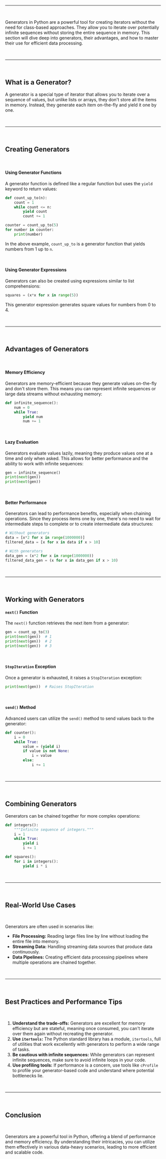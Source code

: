 <br>

---

<br>

Generators in Python are a powerful tool for creating iterators without the need for class-based approaches. They allow you to iterate over potentially infinite sequences without storing the entire sequence in memory. This section will dive deep into generators, their advantages, and how to master their use for efficient data processing.

<br>

---

<br>

## What is a Generator?

A generator is a special type of iterator that allows you to iterate over a sequence of values, but unlike lists or arrays, they don't store all the items in memory. Instead, they generate each item on-the-fly and yield it one by one.

<br>

---

<br>

## Creating Generators

<br>

#### Using Generator Functions

A generator function is defined like a regular function but uses the `yield` keyword to return values:

```python
def count_up_to(n):
    count = 1
    while count <= n:
        yield count
        count += 1

counter = count_up_to(5)
for number in counter:
    print(number)
```

In the above example, `count_up_to` is a generator function that yields numbers from 1 up to `n`.

<br>

#### Using Generator Expressions

Generators can also be created using expressions similar to list comprehensions:

```python
squares = (x*x for x in range(5))
```

This generator expression generates square values for numbers from 0 to 4.

<br>

---

<br>

## Advantages of Generators

<br>

#### Memory Efficiency

Generators are memory-efficient because they generate values on-the-fly and don't store them. This means you can represent infinite sequences or large data streams without exhausting memory:

```python
def infinite_sequence():
    num = 0
    while True:
        yield num
        num += 1
```

<br>

#### Lazy Evaluation

Generators evaluate values lazily, meaning they produce values one at a time and only when asked. This allows for better performance and the ability to work with infinite sequences:

```python
gen = infinite_sequence()
print(next(gen))
print(next(gen))
```

<br>

#### Better Performance

Generators can lead to performance benefits, especially when chaining operations. Since they process items one by one, there's no need to wait for intermediate steps to complete or to create intermediate data structures:

```python
# Without generators
data = [x*2 for x in range(1000000)]
filtered_data = [x for x in data if x > 10]

# With generators
data_gen = (x*2 for x in range(1000000))
filtered_data_gen = (x for x in data_gen if x > 10)
```

<br>

---

<br>

## Working with Generators

#### `next()` Function

The `next()` function retrieves the next item from a generator:

```python
gen = count_up_to(3)
print(next(gen))  # 1
print(next(gen))  # 2
print(next(gen))  # 3
```

<br>

#### `StopIteration` Exception

Once a generator is exhausted, it raises a `StopIteration` exception:

```python
print(next(gen))  # Raises StopIteration
```

<br>

#### `send()` Method

Advanced users can utilize the `send()` method to send values back to the generator:

```python
def counter():
    i = 0
    while True:
        value = (yield i)
        if value is not None:
            i = value
        else:
            i += 1
```

<br>

---

<br>

## Combining Generators

Generators can be chained together for more complex operations:

```python
def integers():
    """Infinite sequence of integers."""
    i = 1
    while True:
        yield i
        i += 1

def squares():
    for i in integers():
        yield i * i
```

<br>

---

<br>

## Real-World Use Cases

<br>

Generators are often used in scenarios like:

- **File Processing:** Reading large files line by line without loading the entire file into memory.
- **Streaming Data:** Handling streaming data sources that produce data continuously.
- **Data Pipelines:** Creating efficient data processing pipelines where multiple operations are chained together.

<br>

---

<br>

## Best Practices and Performance Tips

<br>

1. **Understand the trade-offs:** Generators are excellent for memory efficiency but are stateful, meaning once consumed, you can't iterate over them again without recreating the generator.
2. **Use `itertools`:** The Python standard library has a module, `itertools`, full of utilities that work excellently with generators to perform a wide range of tasks.
3. **Be cautious with infinite sequences:** While generators can represent infinite sequences, make sure to avoid infinite loops in your code.
4. **Use profiling tools:** If performance is a concern, use tools like `cProfile` to profile your generator-based code and understand where potential bottlenecks lie.

<br>

---

<br>

## Conclusion

<br>

Generators are a powerful tool in Python, offering a blend of performance and memory efficiency. By understanding their intricacies, you can utilize them effectively in various data-heavy scenarios, leading to more efficient and scalable code.